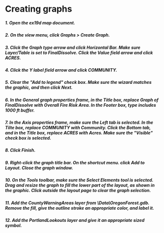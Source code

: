 # Creating graphs

##### 1. Open the ex19d map document.

##### 2. On the view menu, click Graphs > Create Graph.

##### 3. Click the Graph type arrow and click Horizontal Bar. Make sure Layer/Table is set to FinalDissolve. Click the Value field arrow and click ACRES.

##### 4. Click the Y label field arrow and click COMMUNITY.

##### 5. Clear the "Add to legend" check box. Make sure the wizard matches the graphic, and then click Next.

##### 6. In the General graph properties frame, in the Title box, replace Graph of FinalDissolve with Overall Fire Risk Area. In the Footer box, type includes 1000 ft buffer.

##### 7. In the Axis properties frame, make sure the Left tab is selected. In the Tilte box, replace COMMUNITY with Community. Click the Bottom tab, and in the Title box, replace ACRES with Acres. Make sure the "Visible" check box is selected.

##### 8. Click Finish.

##### 9. Right-click the graph title bar. On the shortcut menu. click Add to Layout. Close the graph window.

##### 10. On the Tools toolbar, make sure the Select Elements tool is selected. Drag and resize the graph to fill the lower part of the layout, as shown in the graphic. Click outside the layout page to clear the graph selection. 

##### 11. Add the CountyWarningAreas layer from \Data\OregonForest.gdb. Remove the fill, give the outline stroke an appropriate color, and label it.

##### 12. Add the PortlandLookouts layer and give it an appropriate sized symbol.

